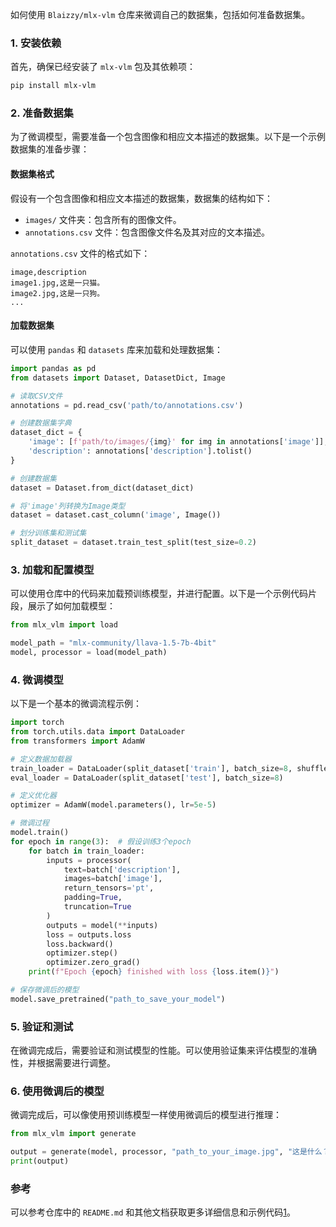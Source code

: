 如何使用 `Blaizzy/mlx-vlm` 仓库来微调自己的数据集，包括如何准备数据集。

### 1. 安装依赖
首先，确保已经安装了 `mlx-vlm` 包及其依赖项：
```bash
pip install mlx-vlm
```

### 2. 准备数据集
为了微调模型，需要准备一个包含图像和相应文本描述的数据集。以下是一个示例数据集的准备步骤：

#### 数据集格式
假设有一个包含图像和相应文本描述的数据集，数据集的结构如下：
- `images/` 文件夹：包含所有的图像文件。
- `annotations.csv` 文件：包含图像文件名及其对应的文本描述。

`annotations.csv` 文件的格式如下：
```csv
image,description
image1.jpg,这是一只猫。
image2.jpg,这是一只狗。
...
```

#### 加载数据集
可以使用 `pandas` 和 `datasets` 库来加载和处理数据集：
```python
import pandas as pd
from datasets import Dataset, DatasetDict, Image

# 读取CSV文件
annotations = pd.read_csv('path/to/annotations.csv')

# 创建数据集字典
dataset_dict = {
    'image': [f'path/to/images/{img}' for img in annotations['image']],
    'description': annotations['description'].tolist()
}

# 创建数据集
dataset = Dataset.from_dict(dataset_dict)

# 将'image'列转换为Image类型
dataset = dataset.cast_column('image', Image())

# 划分训练集和测试集
split_dataset = dataset.train_test_split(test_size=0.2)
```

### 3. 加载和配置模型
可以使用仓库中的代码来加载预训练模型，并进行配置。以下是一个示例代码片段，展示了如何加载模型：
```python
from mlx_vlm import load

model_path = "mlx-community/llava-1.5-7b-4bit"
model, processor = load(model_path)
```

### 4. 微调模型
以下是一个基本的微调流程示例：

```python
import torch
from torch.utils.data import DataLoader
from transformers import AdamW

# 定义数据加载器
train_loader = DataLoader(split_dataset['train'], batch_size=8, shuffle=True)
eval_loader = DataLoader(split_dataset['test'], batch_size=8)

# 定义优化器
optimizer = AdamW(model.parameters(), lr=5e-5)

# 微调过程
model.train()
for epoch in range(3):  # 假设训练3个epoch
    for batch in train_loader:
        inputs = processor(
            text=batch['description'],
            images=batch['image'],
            return_tensors='pt',
            padding=True,
            truncation=True
        )
        outputs = model(**inputs)
        loss = outputs.loss
        loss.backward()
        optimizer.step()
        optimizer.zero_grad()
    print(f"Epoch {epoch} finished with loss {loss.item()}")

# 保存微调后的模型
model.save_pretrained("path_to_save_your_model")
```

### 5. 验证和测试
在微调完成后，需要验证和测试模型的性能。可以使用验证集来评估模型的准确性，并根据需要进行调整。

### 6. 使用微调后的模型
微调完成后，可以像使用预训练模型一样使用微调后的模型进行推理：
```python
from mlx_vlm import generate

output = generate(model, processor, "path_to_your_image.jpg", "这是什么？", verbose=False)
print(output)
```

### 参考
可以参考仓库中的 `README.md` 和其他文档获取更多详细信息和示例代码[1](https://github.com/Blaizzy/mlx-vlm/blob/main/README.md)。

